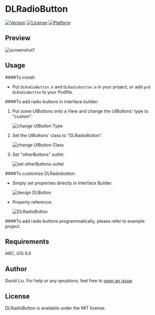 # DLRadioButton 

[![Version](https://img.shields.io/cocoapods/v/DLRadioButton.svg?style=flat)](http://cocoadocs.org/docsets/DLRadioButton)
[![License](https://img.shields.io/cocoapods/l/DLRadioButton.svg?style=flat)](http://cocoadocs.org/docsets/DLRaidoButton)
[![Platform](https://img.shields.io/cocoapods/p/DLRadioButton.svg?style=flat)](http://cocoadocs.org/docsets/DLRadioButton)

## Preview

![screenshot1](DLRadioButton_screenshot1.png)

## Usage

####To install:
*	Put `DLRadioButton.h` and `DLRadiobutton.m` in your project, or add `pod DLRadioButton` to your Podfile.

####To add radio buttons in interface builder:

1.  Put some UIButtons onto a View and change the UIButtons' type to "custom".

	![change UIButton Type](change_UIButton_type.png)

2.  Set the UIButtons' class to "DLRadioButton".

	![change UIButton Class](change_UIButton_class.png)

3.	Set "otherButtons" outlet.

	![set otherButtons outlet](set_otherButtons_outlet.png)

####To customize DLRadiobutton:

*	Simply set properties directly in Interface Builder.

	![design DLButton](design_DLRadioButton.png)

*	Property reference:
	
	![DLRadioButton](DLRadioButton.png)
	
####To add raido buttons programmatically, please refer to example project.

## Requirements

ARC, iOS 6.0

## Author

David Liu. For help or any qeustions, feel free to [open an issue](https://github.com/DavydLiu/DLRadioButton/issues/new).

## License

DLRadioButton is available under the MIT license.
